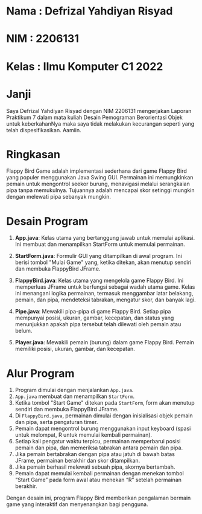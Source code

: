 # Nama : Defrizal Yahdiyan Risyad
# NIM : 2206131
# Kelas : Ilmu Komputer C1 2022


# Janji
Saya Defrizal Yahdiyan Risyad dengan NIM 2206131 mengerjakan Laporan Praktikum 7
dalam mata kuliah Desain Pemograman Berorientasi Objek untuk keberkahanNya 
maka saya tidak melakukan kecurangan seperti yang telah dispesifikasikan. Aamiin.

# Ringkasan
Flappy Bird Game adalah implementasi sederhana dari game Flappy Bird yang populer menggunakan Java Swing GUI. Permainan ini memungkinkan pemain untuk mengontrol seekor burung, menavigasi melalui serangkaian pipa tanpa memukulnya. Tujuannya adalah mencapai skor setinggi mungkin dengan melewati pipa sebanyak mungkin.

# Desain Program
1. **App.java**: Kelas utama yang bertanggung jawab untuk memulai aplikasi. Ini membuat dan menampilkan StartForm untuk memulai permainan.

2. **StartForm.java**: Formulir GUI yang ditampilkan di awal program. Ini berisi tombol "Mulai Game" yang, ketika ditekan, akan menutup sendiri dan membuka FlappyBird JFrame.

3. **FlappyBird.java**: Kelas utama yang mengelola game Flappy Bird. Ini memperluas JFrame untuk berfungsi sebagai wadah utama game. Kelas ini menangani logika permainan, termasuk menggambar latar belakang, pemain, dan pipa, mendeteksi tabrakan, mengatur skor, dan banyak lagi.

4. **Pipe.java**: Mewakili pipa-pipa di game Flappy Bird. Setiap pipa mempunyai posisi, ukuran, gambar, kecepatan, dan status yang menunjukkan apakah pipa tersebut telah dilewati oleh pemain atau belum.

5. **Player.java**: Mewakili pemain (burung) dalam game Flappy Bird. Pemain memiliki posisi, ukuran, gambar, dan kecepatan.

# Alur Program
1. Program dimulai dengan menjalankan `App.java`.
2. `App.java` membuat dan menampilkan `StartForm`.
3. Ketika tombol "Start Game" ditekan pada `StartForm`, form akan menutup sendiri dan membuka FlappyBird JFrame.
4. Di `FlappyBird.java`, permainan dimulai dengan inisialisasi objek pemain dan pipa, serta pengaturan timer.
5. Pemain dapat mengontrol burung menggunakan input keyboard (spasi untuk melompat, R untuk memulai kembali permainan).
6. Setiap kali pengatur waktu terpicu, permainan memperbarui posisi pemain dan pipa, dan memeriksa tabrakan antara pemain dan pipa.
7. Jika pemain bertabrakan dengan pipa atau jatuh di bawah batas JFrame, permainan berakhir dan skor ditampilkan.
8. Jika pemain berhasil melewati sebuah pipa, skornya bertambah.
9. Pemain dapat memulai kembali permainan dengan menekan tombol “Start Game” pada form awal atau menekan “R” setelah permainan berakhir.

Dengan desain ini, program Flappy Bird memberikan pengalaman bermain game yang interaktif dan menyenangkan bagi pengguna.
